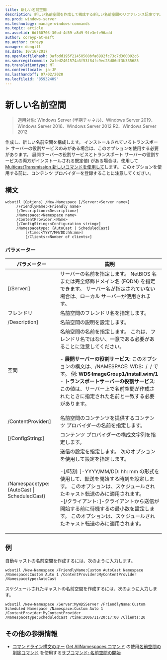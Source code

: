 ```yaml
---
title: 新しい名前空間
description: 新しい名前空間を作成して構成する新しい名前空間のリファレンス記事です。
ms.prod: windows-server
ms.technology: manage-windows-commands
ms.topic: article
ms.assetid: 6df60703-30bd-4d59-a8d9-9fe3efe96add
author: coreyp-at-msft
ms.author: coreyp
manager: dongill
ms.date: 10/16/2017
ms.openlocfilehash: 3afbdd195f21450508bfa6992fc73c7d360092c6
ms.sourcegitcommit: 2afed2461574a3f53f84fc9ec28d86df3b335685
ms.translationtype: MT
ms.contentlocale: ja-JP
ms.lasthandoff: 07/02/2020
ms.locfileid: "85932409"
---
```

# <a name="new-namespace"></a>新しい名前空間

> 適用対象: Windows Server (半期チャネル)、Windows Server 2019、Windows Server 2016、Windows Server 2012 R2、Windows Server 2012

作成し、新しい名前空間を構成します。 インストールされているトランスポート サーバーの役割サービスのみがある場合は、このオプションを使用する必要があります。 展開サーバーの役割サービスとトランスポート サーバーの役割サービスの両方がインストールされる既定値) がある場合は、使用して [MulticastTransmission 新しいコマンドを使用して](using-the-new-multicasttransmission-command.md)します。 このオプションを使用する前に、コンテンツ プロバイダーを登録することに注意してください。
## <a name="syntax"></a>構文
```
wdsutil [Options] /New-Namespace [/Server:<Server name>]
     /FriendlyName:<Friendly name>
     [/Description:<Description>]
     /Namespace:<Namespace name>
     /ContentProvider:<Name>
     [/ConfigString:<Configuration string>]
     /Namespacetype: {AutoCast | ScheduledCast}
         [/time:<YYYY/MM/DD:hh:mm>]
         [/Clients:<Number of clients>]
```
### <a name="parameters"></a>パラメーター
|パラメーター|説明|
|-------|--------|
|[/Server:<Server name>]|サーバーの名前を指定します。 NetBIOS 名または完全修飾ドメイン名 (FQDN) を指定できます。 サーバー名が指定されていない場合は、ローカル サーバーが使用されます。|
|フレンドリ<Friendly name>|名前空間のフレンドリ名を指定します。|
|/Description<Description>]|名前空間の説明を設定します。|
|空間<Namespace name>|名前空間の名前を指定します。 これは、フレンドリ名ではない、一意である必要があることに注意してください。<p>-   **展開サーバーの役割サービス**: このオプションの構文は、/NAMESPACE: WDS: <Image group> / <Image name> / <Index> です。 例: **WDS:ImageGroup1/install.wim/1**<br />-   **トランスポートサーバーの役割サービス**: この値は、サーバー上で名前空間が作成されたときに指定された名前と一致する必要があります。|
|/ContentProvider:<Name>]|名前空間のコンテンツを提供するコンテンツ プロバイダーの名前を指定します。|
|[/ConfigString:<Configuration string>]|コンテンツ プロバイダーの構成文字列を指定します。|
|/Namespacetype: {AutoCast &#124; ScheduledCast}|送信の設定を指定します。 次のオプションを使用して設定を指定します。<p>-[/時刻: <time> ]-YYYY/MM/DD: hh: mm の形式を使用して、転送を開始する時刻を設定します。 このオプションは、スケジュールされたキャスト転送のみに適用されます。<br />-[/クライアント: <Number of clients>]-クライアントから送信が開始する前に待機するの最小数を設定します。 このオプションは、スケジュールされたキャスト転送のみに適用されます。|
## <a name="examples"></a>例
自動キャストの名前空間を作成するには、次のように入力します。
```
wdsutil /New-Namespace /FriendlyName:Custom AutoCast Namespace /Namespace:Custom Auto 1 /ContentProvider:MyContentProvider /Namespacetype:AutoCast
```
スケジュールされたキャストの名前空間を作成するには、次のように入力します。
```
wdsutil /New-Namespace /Server:MyWDSServer /FriendlyName:Custom Scheduled Namespace /Namespace:Custom Auto 1 /ContentProvider:MyContentProvider
/Namespacetype:ScheduledCast /time:2006/11/20:17:00 /Clients:20
```
## <a name="additional-references"></a>その他の参照情報
- [コマンドライン構文のキー](command-line-syntax-key.md) 
[Get AllNamespaces コマンド](using-the-get-allnamespaces-command.md) 
 の使用[名前空間の削除コマンド](using-the-remove-namespace-command.md) 
 を使用する[サブコマンド: 名前空間の開始](subcommand-start-namespace.md)
